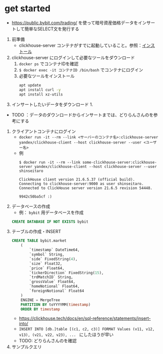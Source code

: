 # get started

- https://public.bybit.com/trading/ を使って暗号資産価格データをインサートして簡単なSELECT文を発行する

1. 前準備
    - clickhouse-server コンテナがすでに起動していること。参照：[インストール](./install.md)
1. clickhouse-server にログインして必要なツールをダウンロード
    1. `docker ps` でコンテナIDを確認
    2. `$ docker exec -it コンテナID /bin/bash` でコンテナにログイン
    3. 必要なツールをインストール
        ```bash
        apt update
        apt install curl -y
        apt install xz-utils
        ```
1. インサートしたいデータをダウンロード
    1.     


- TODO ：データのダウンロードからインサートまでは、どりらんさんのを参考にする
1. クライアントコンテナにログイン
    - `docker run -it --rm --link <サーバーのコンテナ名>:clickhouse-server yandex/clickhouse-client --host clickhouse-server --user <ユーザー名>`
    - 例
        ```
        $ docker run -it --rm --link some-clickhouse-server:clickhouse-server yandex/clickhouse-client --host clickhouse-server --user shinseitaro

        ClickHouse client version 21.6.5.37 (official build).
        Connecting to clickhouse-server:9000 as user shinseitaro.
        Connected to ClickHouse server version 21.6.5 revision 54448.

        9942c50ba5cf :)     
        ```
1. データベースの作成
    - 例： `bybit` 用データベースを作成
    ```sql
    CREATE DATABASE IF NOT EXISTS bybit
    ``` 
1. テーブルの作成・INSERT
    ```sql
    CREATE TABLE bybit.market
        (
            `timestamp` DateTime64,
            `symbol` String,
            `side` FixedString(4),
            `size` Float32,
            `price` Float64,
            `tickerDirection` FixedString(15),
            `trdMatchID` String,
            `grossValue` Float64,
            `homeNotional` Float64,
            `foreignNotional` Float64
        )
        ENGINE = MergeTree
        PARTITION BY toYYYYMM(timestamp)
        ORDER BY timestamp
    ```
    - https://clickhouse.tech/docs/en/sql-reference/statements/insert-into/
    - `INSERT INTO [db.]table [(c1, c2, c3)] FORMAT Values (v11, v12, v13), (v21, v22, v23), ...
`    にしたほうが早い
    - TODO: どりらんさんのを確認
1. サンプルクエリ